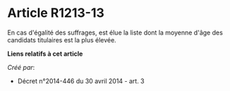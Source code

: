 # Article R1213-13

En cas d'égalité des suffrages, est élue la liste dont la moyenne d'âge des candidats titulaires est la plus élevée.

**Liens relatifs à cet article**

_Créé par_:

  - Décret n°2014-446 du 30 avril 2014 - art. 3

